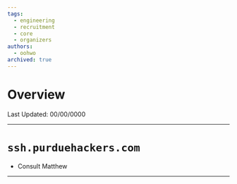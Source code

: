 ```yaml
---
tags:
  - engineering
  - recruitment
  - core
  - organizers
authors:
  - oohwo
archived: true
---
```

# Overview
Last Updated: 00/00/0000

-----
# `ssh.purduehackers.com`
- Consult Matthew
-----